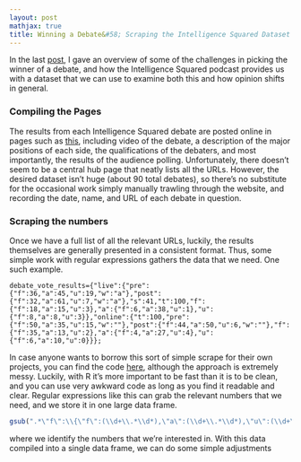 ```yaml
---
layout: post
mathjax: true
title: Winning a Debate&#58; Scraping the Intelligence Squared Dataset
---
```


In the last [post](https://dylanpotteroconnell.github.io/debateresults/), I gave an overview of some of the challenges in picking the winner of a debate, and how the Intelligence Squared podcast provides us with a dataset that we can use to examine both this and how opinion shifts in general.

### Compiling the Pages

The results from each Intelligence Squared debate are posted online in pages such as [this](https://www.intelligencesquaredus.org/debates/globalization-has-undermined-americas-working-class), including video of the debate, a description of the major positions of each side, the qualifications of the debaters, and most importantly, the results of the audience polling. Unfortunately, there doesn’t seem to be a central hub page that neatly lists all the URLs. However, the desired dataset isn’t huge (about 90 total debates), so there’s no substitute for the occasional work simply manually trawling through the website, and recording the date, name, and URL of each debate in question.

### Scraping the numbers

Once we have a full list of all the relevant URLs, luckily, the results themselves are generally presented in a consistent format. Thus,  some simple work with regular expressions gathers the data that we need. One such example.

```
debate_vote_results={"live":{"pre":{"f":36,"a":45,"u":19,"w":"a"},"post":{"f":32,"a":61,"u":7,"w":"a"},"s":41,"t":100,"f":{"f":18,"a":15,"u":3},"a":{"f":6,"a":38,"u":1},"u":{"f":8,"a":8,"u":3}},"online":{"t":100,"pre":{"f":50,"a":35,"u":15,"w":""},"post":{"f":44,"a":50,"u":6,"w":""},"f":{"f":35,"a":13,"u":2},"a":{"f":4,"a":27,"u":4},"u":{"f":6,"a":10,"u":0}}};
```

 In case anyone wants to borrow this sort of simple scrape for their own projects, you can find the code [here](https://github.com/dylanpotteroconnell/IntelSquaredProject/blob/master/intelsquareddata.R), although the approach is extremely messy. Luckily, with R it’s more important to be fast than it is to be clean, and you can use very awkward code as long as you find it readable and clear. Regular expressions like this can grab the relevant numbers that we need, and we store it in one large data frame.


```R
gsub(".*\"f\":\\{\"f\":(\\d+\\.*\\d*),\"a\":(\\d+\\.*\\d*),\"u\":(\\d+\\.*\\d*).*", "\\1 \\2 \\3", post)
```

where we identify the numbers that we’re interested in. With this data compiled into a single data frame, we can do some simple adjustments 






